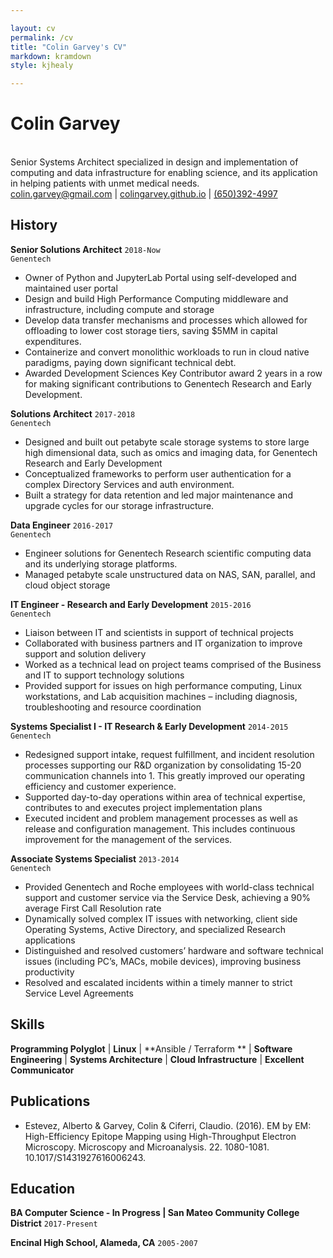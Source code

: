 ```yaml
---

layout: cv
permalink: /cv
title: "Colin Garvey's CV"
markdown: kramdown
style: kjhealy

---
```


# Colin Garvey
<br>
Senior Systems Architect specialized in design and implementation of computing and data infrastructure for
enabling science, and its application in helping patients with unmet medical needs.


<div id="webaddress">
<a href="mailto:colin.garvey@gmail.com">colin.garvey@gmail.com</a>
| <a href="https://colingarvey.github.io">colingarvey.github.io</a> 
| <a href="https://linkedin.com/in/colin-garvey-61687066">(650)392-4997</a>
</div>

## History

__Senior Solutions Architect__
`2018-Now`<br>
`Genentech`
- Owner of Python and JupyterLab Portal using self-developed and maintained user portal
- Design and build High Performance Computing middleware and infrastructure, including compute
and storage
- Develop data transfer mechanisms and processes which allowed for offloading to lower cost
storage tiers, saving $5MM in capital expenditures.
- Containerize and convert monolithic workloads to run in cloud native paradigms, paying down
significant technical debt.
- Awarded Development Sciences Key Contributor award 2 years in a row for making significant
contributions to Genentech Research and Early Development.

__Solutions Architect__
`2017-2018`<br>
`Genentech`

- Designed and built out petabyte scale storage systems to store large high dimensional data, such as
omics and imaging data, for Genentech Research and Early Development
- Conceptualized frameworks to perform user authentication for a complex Directory Services and auth
environment.
- Built a strategy for data retention and led major maintenance and upgrade cycles for our storage
infrastructure.

__Data Engineer__
`2016-2017`<br>
`Genentech`

- Engineer solutions for Genentech Research scientific computing data and its underlying storage
platforms.
- Managed petabyte scale unstructured data on NAS, SAN, parallel, and cloud object storage


__IT Engineer - Research and Early Development__
`2015-2016`<br>
`Genentech`

- Liaison between IT and scientists in support of technical projects
- Collaborated with business partners and IT organization to improve support and solution delivery
- Worked as a technical lead on project teams comprised of the Business and IT to support technology solutions
- Provided support for issues on high performance computing, Linux workstations, and Lab acquisition machines – including diagnosis, troubleshooting and resource coordination


__Systems Specialist I - IT Research & Early Development__
`2014-2015`<br>
`Genentech`

- Redesigned support intake, request fulfillment, and incident resolution processes supporting our R&D organization by consolidating 15-20 communication channels into 1. This greatly improved our operating efficiency and customer experience.
- Supported day-to-day operations within area of technical expertise, contributes to and executes project implementation plans
- Executed incident and problem management processes as well as release and configuration
management. This includes continuous improvement for the management of the services.

__Associate Systems Specialist__
`2013-2014`<br>
`Genentech`

- Provided Genentech and Roche employees with world-class technical support and customer service via the Service Desk, achieving a 90% average First Call Resolution rate
- Dynamically solved complex IT issues with networking, client side Operating Systems, Active Directory, and specialized Research applications 
- Distinguished and resolved customers’ hardware and software technical issues (including PC’s, MACs, mobile devices), improving business productivity
- Resolved and escalated incidents within a timely manner to strict Service Level Agreements

## Skills

**Programming Polyglot** | **Linux** | **Ansible / Terraform ** | **Software Engineering** | **Systems Architecture** | **Cloud Infrastructure** | **Excellent Communicator**

## Publications
- Estevez, Alberto & Garvey, Colin & Ciferri, Claudio. (2016). EM by EM: High-Efficiency Epitope Mapping using High-Throughput Electron Microscopy. Microscopy and Microanalysis. 22. 1080-1081. 10.1017/S1431927616006243.

## Education

__BA Computer Science - In Progress | San Mateo Community College District__
`2017-Present` 

__Encinal High School, Alameda, CA__
`2005-2007`
